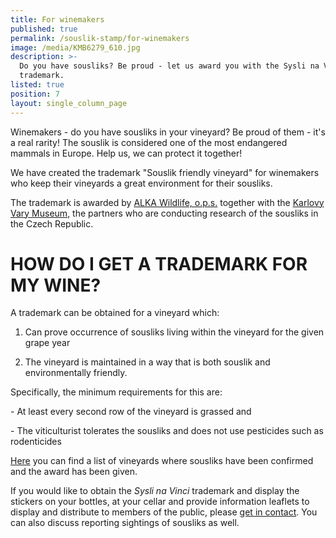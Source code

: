 ```yaml
---
title: For winemakers
published: true
permalink: /souslik-stamp/for-winemakers
image: /media/KMB6279_610.jpg
description: >-
  Do you have sousliks? Be proud - let us award you with the Sysli na Vinici
  trademark.
listed: true
position: 7
layout: single_column_page
---
```

Winemakers - do you have sousliks in your vineyard? Be proud of them - it's a real rarity! The souslik is considered one of the most endangered mammals in Europe. Help us, we can protect it together!

We have created the trademark "Souslik friendly vineyard" for winemakers who keep their vineyards a great environment for their sousliks.

The trademark is awarded by [ALKA Wildlife, o.p.s.](https://www.alkawildlife.eu/) together with the [Karlovy Vary Museum](http://www.kvmuz.cz/), the partners who are conducting research of the sousliks in the Czech Republic.

# HOW DO I GET A TRADEMARK FOR MY WINE?

A trademark can be obtained for a vineyard which:

1) Can prove occurrence of sousliks living within the vineyard for the given grape year 

2) The vineyard is maintained in a way that is both souslik and environmentally friendly. 

Specifically, the minimum requirements for this are: 

\- At least every second row of the vineyard is grassed and

\- The viticulturist tolerates the sousliks and does not use pesticides such as rodenticides

[Here](/souslik-stamp/our-wineries) you can find a list of vineyards where sousliks have been confirmed and the award has been given. 

If you would like to obtain the _Sysli na Vinci_ trademark and display the stickers on your bottles, at your cellar and provide information leaflets to display and distribute to members of the public, please [get in contact](/about-us/contacts). You can also discuss reporting sightings of sousliks as well.
